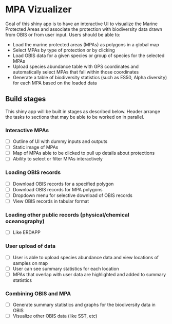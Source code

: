 # MPA Vizualizer

Goal of this shiny app is to have an interactive UI to visualize the Marine Protected Areas and associate the protection with biodiversity data drawn from OBIS or from user input. Users should be able to:

- Load the marine protected areas (MPAs) as polygons in a global map
- Select MPAs by type of protection or by clicking
- Load OBIS data for a given species or group of species for the selected MPAs
- Upload species abundance table with GPS coordinates and automatically select MPAs that fall within those coordinates
- Generate a table of biodiversity statistics (such as ES50, Alpha diversity) for each MPA based on the loaded data


## Build stages

This shiny app will be built in stages as described below. Header arrange the tasks to sections that may be able to be worked on in parallel.

### Interactive MPAs
- [ ] Outline of UI with dummy inputs and outputs
- [ ] Static image of MPAs
- [ ] Map of MPAs able to be clicked to pull up details about protections
- [ ] Ability to select or filter MPAs interactively

### Loading OBIS records
- [ ] Download OBIS records for a specified polygon
- [ ] Download OBIS records for MPA polygons
- [ ] Dropdown menu for selective download of OBIS records
- [ ] View OBIS records in tabular format

### Loading other public records (physical/chemical oceanography)
- [ ] Like ERDAPP

### User upload of data
- [ ] User is able to upload species abundance data and view locations of samples on map
- [ ] User can see summary statistics for each location
- [ ] MPAs that overlap with user data are highlighted and added to summary statistics

### Combining OBIS and MPA
- [ ] Generate summary statistics and graphs for the biodiversity data in OBIS
- [ ] Visualize other OBIS data (like SST,  etc)